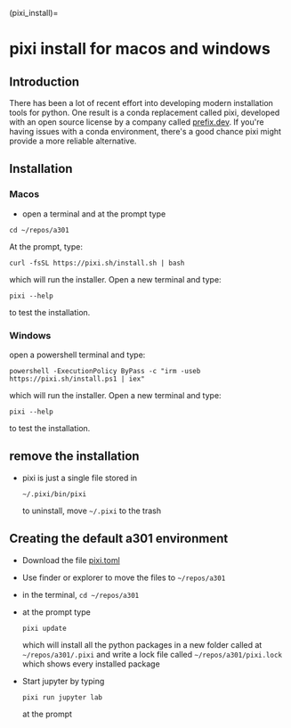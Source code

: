 (pixi_install)=
# pixi install for macos and windows

## Introduction

There has been a lot of recent effort into developing modern installation tools for python.  One result is a conda replacement called pixi, developed with an open source license by a company
called [prefix.dev](https://prefix.dev/).   If you're having issues with a conda environment, there's
a good chance pixi might provide a more reliable alternative.

## Installation

### Macos

- open a terminal and at the prompt type

```
cd ~/repos/a301
```

At the prompt, type:

```
curl -fsSL https://pixi.sh/install.sh | bash
```

which will run the installer.  Open a new terminal and type:

```
pixi --help
```

to test the installation.


### Windows

open a powershell terminal and type:

```
powershell -ExecutionPolicy ByPass -c "irm -useb https://pixi.sh/install.ps1 | iex"
```

which will run the installer.  Open a new terminal and type:

```
pixi --help
```

to test the installation.

## remove the installation

- pixi is just a single file stored in
 
  ```
  ~/.pixi/bin/pixi
  ```

  to uninstall, move `~/.pixi` to the trash

## Creating the default a301 environment

- Download the file [pixi.toml](https://drive.google.com/file/d/1WDzlxmXF5mqMcvgGu8oNE8sKvQNCN3Ru/view?usp=sharing)
- Use finder or explorer to move the files to `~/repos/a301`
- in the terminal, `cd ~/repos/a301`
- at the prompt type

  ```
  pixi update
  ```

  which will install all the python packages in a new folder called at `~/repos/a301/.pixi` and
  write a lock file called `~/repos/a301/pixi.lock` which shows every installed package
    
- Start jupyter by typing

  ```
  pixi run jupyter lab
  ```
  at the prompt
  
